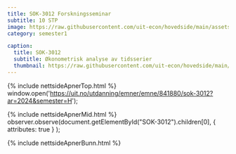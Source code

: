 ```yaml
---
title: SOK-3012 Forskningsseminar
subtitle: 10 STP
image: https://raw.githubusercontent.com/uit-econ/hovedside/main/assets/img/SOK-3012-Forskningsseminar.png
category: semester1

caption:
  title: SOK-3012 
  subtitle: Økonometrisk analyse av tidsserier
  thumbnail: https://raw.githubusercontent.com/uit-econ/hovedside/main/assets/img/SOK-3012-Forskningsseminar.png
---
```



{% include nettsideApnerTop.html %}
window.open('https://uit.no/utdanning/emner/emne/841880/sok-3012?ar=2024&semester=H');

{% include nettsideApnerMid.html %} 
observer.observe(document.getElementById("SOK-3012").children[0], { attributes: true } );

{% include nettsideApnerBunn.html %}
